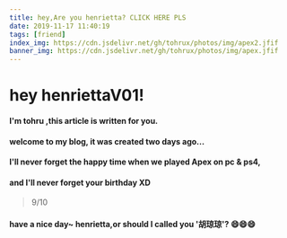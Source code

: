 ```yaml
---
title: hey,Are you henrietta? CLICK HERE PLS
date: 2019-11-17 11:40:19
tags: [friend]
index_img: https://cdn.jsdelivr.net/gh/tohrux/photos/img/apex2.jfif
banner_img: https://cdn.jsdelivr.net/gh/tohrux/photos/img/apex.jfif
---
```


# hey henriettaV01! 

#### I'm tohru ,this article is written for you.

#### welcome to my blog, it was created two days ago...

#### I'll never forget the happy time when we played Apex on pc & ps4,

#### and I'll never forget your birthday XD

> 9/10 

#### have a nice day~ henrietta,or should I called you '胡琼琼'? 😄😄😄






